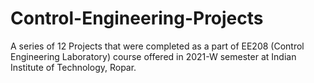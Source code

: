 # Control-Engineering-Projects
A series of 12 Projects that were completed as a part of EE208 (Control Engineering Laboratory) course offered in 2021-W semester at Indian Institute of Technology, Ropar.
